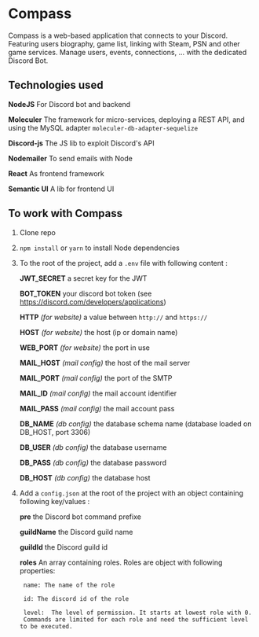 # Compass
Compass is a web-based application that connects to your Discord. Featuring users biography, game list, linking with Steam, PSN and other game services. Manage users, events, connections, ... with the dedicated Discord Bot.

## Technologies used  
**NodeJS**
For Discord bot and backend  

**Moleculer**
The framework for micro-services, deploying a REST API, and using the MySQL adapter `moleculer-db-adapter-sequelize`  

**Discord-js**
The JS lib to exploit Discord's API  

**Nodemailer**
To send emails with Node  

**React**
As frontend framework  

**Semantic UI**
 A lib for frontend UI  

## To work with Compass

 1. Clone repo
 2. `npm install` or `yarn` to install Node dependencies
 3. To the root of the project, add a `.env` file with following content :  

    **JWT_SECRET**  a secret key for the JWT  

	**BOT_TOKEN** your discord bot token (see https://discord.com/developers/applications)  

	**HTTP** *(for website)* a value between `http://` and `https://`  

	**HOST** *(for website)* the host (ip or domain name)  

	**WEB_PORT** *(for website)* the port in use  

	**MAIL_HOST** *(mail config)* the host of the mail server  

	**MAIL_PORT** *(mail config)* the port of the SMTP  

	**MAIL_ID** *(mail config)* the mail account identifier  

	**MAIL_PASS** *(mail config)* the mail account pass  

	**DB_NAME** *(db config)* the database schema name (database loaded on DB_HOST, port 3306)  

	**DB_USER** *(db config)* the database username  

	**DB_PASS** *(db config)* the database password  

	**DB_HOST** *(db config)* the database host  

4. Add a `config.json` at the root of the project with an object containing following key/values :  

	**pre** the Discord bot command prefixe  

    **guildName** the Discord guild name  

	**guildId** the Discord guild id  

	**roles** An array containing roles. Roles are object with following properties:

	    name: The name of the role

    	id: The discord id of the role

    	level:  The level of permission. It starts at lowest role with 0. 
    	Commands are limited for each role and need the sufficient level to be executed.